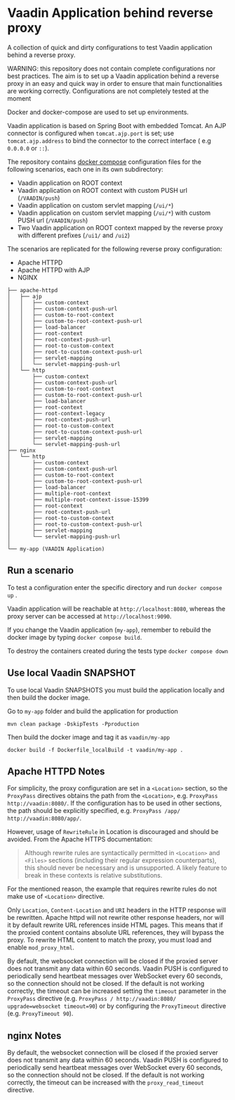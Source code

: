 # Vaadin Application behind reverse proxy

A collection of quick and dirty configurations to test Vaadin application behind
a reverse proxy.

WARNING: this repository does not contain complete configurations nor best practices.
The aim is to set up a Vaadin application behind a reverse proxy in an easy and quick way in order to ensure that main functionalities are working correctly. 
Configurations are not completely tested at the moment

Docker and docker-compose are used to set up environments.

Vaadin application is based on Spring Boot with embedded Tomcat.
An AJP connector is configured when `tomcat.ajp.port` is set;
use `tomcat.ajp.address` to bind the connector to the correct interface (
e.g `0.0.0.0` or `::`).

The repository
contains [docker compose](https://docs.docker.com/compose/reference/)
configuration files for the following scenarios, each one in its own
subdirectory:

* Vaadin application on ROOT context
* Vaadin application on ROOT context with custom PUSH url (`/VAADIN/push`)
* Vaadin application on custom servlet mapping (`/ui/*`)
* Vaadin application on custom servlet mapping (`/ui/*`) with custom PUSH
  url (`/VAADIN/push`)
* Two Vaadin application on ROOT context mapped by the reverse proxy with 
  different prefixes (`/ui1/` and `/ui2`)
 

The scenarios are replicated for the following reverse proxy configuration:

* Apache HTTPD
* Apache HTTPD with AJP
* NGINX

```
├── apache-httpd
│   ├── ajp
│   │   ├── custom-context
│   │   ├── custom-context-push-url
│   │   ├── custom-to-root-context
│   │   ├── custom-to-root-context-push-url
│   │   ├── load-balancer
│   │   ├── root-context
│   │   ├── root-context-push-url
│   │   ├── root-to-custom-context
│   │   ├── root-to-custom-context-push-url
│   │   ├── servlet-mapping
│   │   └── servlet-mapping-push-url
│   └── http
│       ├── custom-context
│       ├── custom-context-push-url
│       ├── custom-to-root-context
│       ├── custom-to-root-context-push-url
│       ├── load-balancer
│       ├── root-context
│       ├── root-context-legacy
│       ├── root-context-push-url
│       ├── root-to-custom-context
│       ├── root-to-custom-context-push-url
│       ├── servlet-mapping
│       └── servlet-mapping-push-url
├── nginx
│   └── http
│       ├── custom-context
│       ├── custom-context-push-url
│       ├── custom-to-root-context
│       ├── custom-to-root-context-push-url
│       ├── load-balancer
│       ├── multiple-root-context
│       ├── multiple-root-context-issue-15399
│       ├── root-context
│       ├── root-context-push-url
│       ├── root-to-custom-context
│       ├── root-to-custom-context-push-url
│       ├── servlet-mapping
│       └── servlet-mapping-push-url
│   
└── my-app (VAADIN Application)
```

## Run a scenario

To test a configuration enter the specific directory and run `docker compose up`
.

Vaadin application will be reachable at `http://localhost:8080`, whereas the
proxy server can be accessed at `http://localhost:9090`.

If you change the Vaadin application (`my-app`), remember to rebuild the docker
image by typing `docker compose build`.

To destroy the containers created during the tests type `docker compose down`

## Use local Vaadin SNAPSHOT

To use local Vaadin SNAPSHOTS you must build the application locally and then
build the docker image.

Go to `my-app` folder and build the application for production

```
mvn clean package -DskipTests -Pproduction 
```

Then build the docker image and tag it as `vaadin/my-app`

```
docker build -f Dockerfile_localBuild -t vaadin/my-app .
```

## Apache HTTPD Notes

For simplicity, the proxy configuration are set in a `<Location>` section, so
the `ProxyPass` directives obtains the path from the `<Location>`, 
e.g. `ProxyPass http://vaadin:8080/`.
If the configuration has to be used in other sections, the path should be
explicitly specified, e.g. `ProxyPass /app/ http://vaadin:8080/app/`.

However, usage of `RewriteRule` in Location is discouraged and should be avoided.
From the Apache HTTPS documentation:

> Although rewrite rules are syntactically permitted in `<Location>` and `<Files>`
> sections (including their regular expression counterparts), this should never
> be necessary and is unsupported. A likely feature to break in these contexts
> is relative substitutions.

For the mentioned reason, the example that requires rewrite rules do not make
use of `<Location>` directive.

Only `Location`, `Content-Location` and `URI` headers in the HTTP response
will be rewritten. Apache httpd will not rewrite other response headers,
nor will it by default rewrite URL references inside HTML pages.
This means that if the proxied content contains absolute URL references,
they will bypass the proxy. To rewrite HTML content to match the proxy,
you must load and enable `mod_proxy_html`.

By default, the websocket connection will be closed if the proxied server does
not transmit any data within 60 seconds. Vaadin PUSH is configured to
periodically send heartbeat messages over WebSocket every 60 seconds, so the
connection should not be closed.
If the default is not working correctly, the timeout can be increased setting the
`timeout` parameter in the `ProxyPass` directive (e.g. `ProxyPass / http://vaadin:8080/ upgrade=websocket timeout=90`)
or by configuring the `ProxyTimeout` directive (e.g. `ProxyTimeout 90`).

## nginx Notes

By default, the websocket connection will be closed if the proxied server does
not transmit any data within 60 seconds. Vaadin PUSH is configured to
periodically send heartbeat messages over WebSocket every 60 seconds, so the
connection should not be closed. 
If the default is not working correctly, the timeout can be increased with the
`proxy_read_timeout` directive.